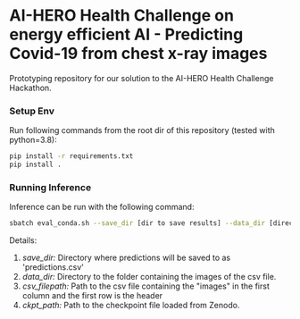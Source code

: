 AI-HERO Health Challenge on energy efficient AI - Predicting Covid-19 from chest x-ray images
=============================================================================================

Prototyping repository for our solution to the AI-HERO Health Challenge Hackathon.

### Setup Env

Run following commands from the root dir of this repository (tested with python=3.8):

```bash
pip install -r requirements.txt
pip install .
```

### Running Inference

Inference can be run with the following command:

```bash
sbatch eval_conda.sh --save_dir [dir to save results] --data_dir [directory with csv file and img dir]--ckpt_path [path to checkpoint]
```

Details:

1. _save_dir:_ Directory where predictions will be saved to as 'predictions.csv'
2. _data_dir:_ Directory to the folder containing the images of the csv file.
3. _csv_filepath:_ Path to the csv file containing the "images" in the first column and the first row is the header
4. _ckpt_path:_ Path to the checkpoint file loaded from Zenodo.
